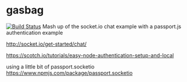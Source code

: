 # gasbag
[![Build Status](https://travis-ci.org/sjmelia/gasbag.svg?branch=master)](https://travis-ci.org/sjmelia/gasbag)
Mash up of the socket.io chat example with a passport.js authentication example

http://socket.io/get-started/chat/

https://scotch.io/tutorials/easy-node-authentication-setup-and-local

using a little bit of passport.socketio https://www.npmjs.com/package/passport.socketio 
